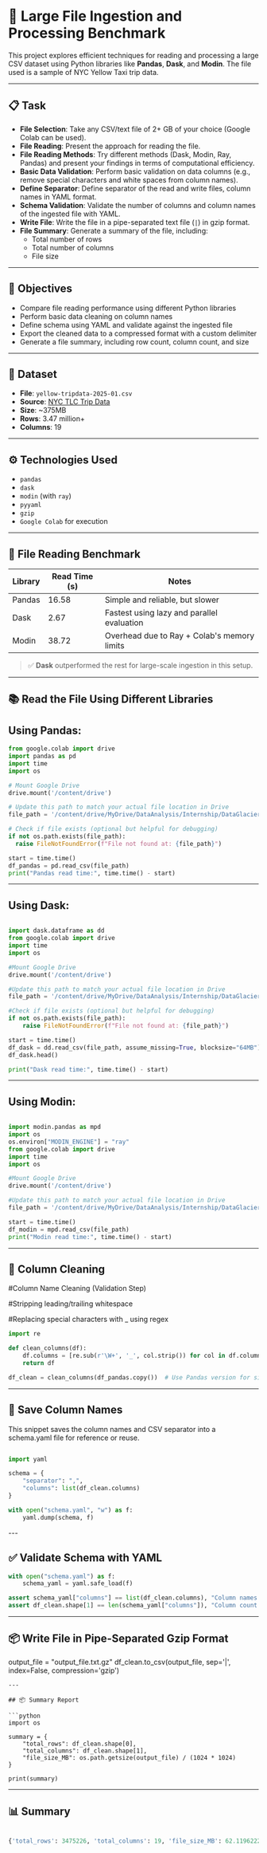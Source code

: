 # 🚀 Large File Ingestion and Processing Benchmark

This project explores efficient techniques for reading and processing a large CSV dataset using Python libraries like **Pandas**, **Dask**, and **Modin**. The file used is a sample of NYC Yellow Taxi trip data.

---

## 📋 Task

- **File Selection**: Take any CSV/text file of 2+ GB of your choice (Google Colab can be used).
- **File Reading**: Present the approach for reading the file.
- **File Reading Methods**: Try different methods (Dask, Modin, Ray, Pandas) and present your findings in terms of computational efficiency.
- **Basic Data Validation**: Perform basic validation on data columns (e.g., remove special characters and white spaces from column names).
- **Define Separator**: Define separator of the read and write files, column names in YAML format.
- **Schema Validation**: Validate the number of columns and column names of the ingested file with YAML.
- **Write File**: Write the file in a pipe-separated text file (`|`) in gzip format.
- **File Summary**: Generate a summary of the file, including:
  - Total number of rows
  - Total number of columns
  - File size

---

## 📌 Objectives

- Compare file reading performance using different Python libraries
- Perform basic data cleaning on column names
- Define schema using YAML and validate against the ingested file
- Export the cleaned data to a compressed format with a custom delimiter
- Generate a file summary, including row count, column count, and size

---

## 📂 Dataset

- **File**: `yellow-tripdata-2025-01.csv`
- **Source**: [NYC TLC Trip Data](https://www.nyc.gov/site/tlc/about/tlc-trip-record-data.page)
- **Size**: ~375MB
- **Rows**: 3.47 million+
- **Columns**: 19

---

## ⚙️ Technologies Used

- `pandas`
- `dask`
- `modin` (with `ray`)
- `pyyaml`
- `gzip`
- `Google Colab` for execution

---

## 🚀 File Reading Benchmark

| **Library** | **Read Time (s)** | **Notes** |
|-------------|-------------------|-----------|
| Pandas      | 16.58             | Simple and reliable, but slower |
| Dask        | 2.67              | Fastest using lazy and parallel evaluation |
| Modin       | 38.72             | Overhead due to Ray + Colab's memory limits |

> ✅ **Dask** outperformed the rest for large-scale ingestion in this setup.

---

## 📚 Read the File Using Different Libraries


## Using Pandas:
```python
from google.colab import drive
import pandas as pd
import time
import os

# Mount Google Drive
drive.mount('/content/drive')

# Update this path to match your actual file location in Drive
file_path = '/content/drive/MyDrive/DataAnalysis/Internship/DataGlaciers/Week-6/yellow-tripdata-2025-01.csv'

# Check if file exists (optional but helpful for debugging)
if not os.path.exists(file_path):
  raise FileNotFoundError(f"File not found at: {file_path}")

start = time.time()
df_pandas = pd.read_csv(file_path)
print("Pandas read time:", time.time() - start)

```
---

## Using Dask:

```python

import dask.dataframe as dd
from google.colab import drive
import time
import os

#Mount Google Drive
drive.mount('/content/drive')

#Update this path to match your actual file location in Drive
file_path = '/content/drive/MyDrive/DataAnalysis/Internship/DataGlaciers/Week-6/yellow-tripdata-2025-01.csv'

#Check if file exists (optional but helpful for debugging)
if not os.path.exists(file_path):
    raise FileNotFoundError(f"File not found at: {file_path}")

start = time.time()
df_dask = dd.read_csv(file_path, assume_missing=True, blocksize="64MB")
df_dask.head()

print("Dask read time:", time.time() - start)

```
---

## Using Modin:

```python

import modin.pandas as mpd
import os
os.environ["MODIN_ENGINE"] = "ray"
from google.colab import drive
import time
import os

#Mount Google Drive
drive.mount('/content/drive')

#Update this path to match your actual file location in Drive
file_path = '/content/drive/MyDrive/DataAnalysis/Internship/DataGlaciers/Week-6/yellow-tripdata-2025-01.csv'

start = time.time()
df_modin = mpd.read_csv(file_path)
print("Modin read time:", time.time() - start)

```
---

## 🧹 Column Cleaning


#Column Name Cleaning (Validation Step)

#Stripping leading/trailing whitespace

#Replacing special characters with _ using regex


```python 
import re

def clean_columns(df):
    df.columns = [re.sub(r'\W+', '_', col.strip()) for col in df.columns]
    return df

df_clean = clean_columns(df_pandas.copy())  # Use Pandas version for simplicity

```
---

## 💾 Save Column Names

This snippet saves the column names and CSV separator into a schema.yaml file for reference or reuse.

```python

import yaml

schema = {
    "separator": ",",
    "columns": list(df_clean.columns)
}

with open("schema.yaml", "w") as f:
    yaml.dump(schema, f)

```
---<br>

## ✅ Validate Schema with YAML

```python
with open("schema.yaml") as f:
    schema_yaml = yaml.safe_load(f)

assert schema_yaml["columns"] == list(df_clean.columns), "Column names don't match"
assert df_clean.shape[1] == len(schema_yaml["columns"]), "Column count mismatch"


```
---

## 📦 Write File in Pipe-Separated Gzip Format


output_file = "output_file.txt.gz"
df_clean.to_csv(output_file, sep='|', index=False, compression='gzip')

```
---

## 📦 Summary Report

```python 
import os

summary = {
    "total_rows": df_clean.shape[0],
    "total_columns": df_clean.shape[1],
    "file_size_MB": os.path.getsize(output_file) / (1024 * 1024)
}

print(summary)
```
---

## 📊 Summary

```python

{'total_rows': 3475226, 'total_columns': 19, 'file_size_MB': 62.119622230529785}

```



